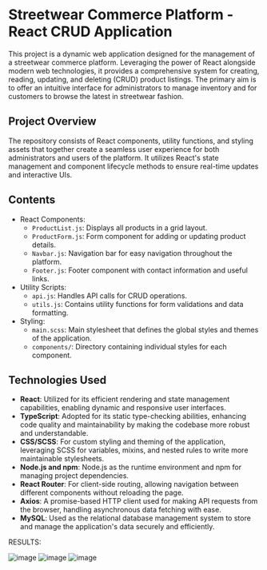 # Streetwear Commerce Platform - React CRUD Application

This project is a dynamic web application designed for the management of a streetwear commerce platform. Leveraging the power of React alongside modern web technologies, it provides a comprehensive system for creating, reading, updating, and deleting (CRUD) product listings. The primary aim is to offer an intuitive interface for administrators to manage inventory and for customers to browse the latest in streetwear fashion.

## Project Overview

The repository consists of React components, utility functions, and styling assets that together create a seamless user experience for both administrators and users of the platform. It utilizes React's state management and component lifecycle methods to ensure real-time updates and interactive UIs.

## Contents

- React Components:
  - `ProductList.js`: Displays all products in a grid layout.
  - `ProductForm.js`: Form component for adding or updating product details.
  - `Navbar.js`: Navigation bar for easy navigation throughout the platform.
  - `Footer.js`: Footer component with contact information and useful links.
- Utility Scripts:
  - `api.js`: Handles API calls for CRUD operations.
  - `utils.js`: Contains utility functions for form validations and data formatting.
- Styling:
  - `main.scss`: Main stylesheet that defines the global styles and themes of the application.
  - `components/`: Directory containing individual styles for each component.

## Technologies Used

- **React**: Utilized for its efficient rendering and state management capabilities, enabling dynamic and responsive user interfaces.
- **TypeScript**: Adopted for its static type-checking abilities, enhancing code quality and maintainability by making the codebase more robust and understandable.
- **CSS/SCSS**: For custom styling and theming of the application, leveraging SCSS for variables, mixins, and nested rules to write more maintainable stylesheets.
- **Node.js and npm**: Node.js as the runtime environment and npm for managing project dependencies.
- **React Router**: For client-side routing, allowing navigation between different components without reloading the page.
- **Axios**: A promise-based HTTP client used for making API requests from the browser, handling asynchronous data fetching with ease.
- **MySQL**: Used as the relational database management system to store and manage the application's data securely and efficiently.


RESULTS:



![image](https://github.com/BraulioAlejandroNavarreteHorta/SimpleCRUDReact/assets/133619100/23c5acd2-93c6-4492-abf7-23c3036641c9)
![image](https://github.com/BraulioAlejandroNavarreteHorta/SimpleCRUDReact/assets/133619100/1e1de610-5432-470f-8c59-886d106ecc73)
![image](https://github.com/BraulioAlejandroNavarreteHorta/SimpleCRUDReact/assets/133619100/4be44c49-bfca-4f23-84c6-fce157855ecd)



